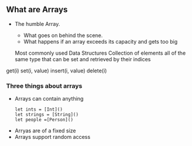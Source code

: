 ## What are Arrays
 - The humble Array.
    - What goes on behind the scene.
    - What happens if an array exceeds its capacity and gets too big

    Most commonly used Data Structures
   Collection of elements all of the same type that can be set and retrieved by their indices
    
 

 get(i) set(i, value) insert(i, value) delete(i)

### Three things about arrays 
- Arrays can contain anything
    ```
    let ints = [Int]()
    let strings = [String]()
    let people =[Person]()
    ```
- Arryas are of a fixed size
- Arrays support random access
